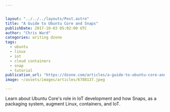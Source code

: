 ```yaml
---


layout: "../../../layouts/Post.astro"
title: "A Guide to Ubuntu Core and Snaps"
publishDate: 2017-10-03 05:02:00 UTC
author: "Chris Ward"
categories: writing dzone
tags:
  - ubuntu
  - linux
  - iot
  - cloud containers
  - snap
  - tutorial
publication_url: "https://dzone.com/articles/a-guide-to-ubuntu-core-and-snaps"
image: ~/assets/images/articles/6788137.jpeg

---
```

Learn about Ubuntu Core's role in IoT development and how Snaps, as a packaging system, augment Linux, containers, and IoT.

